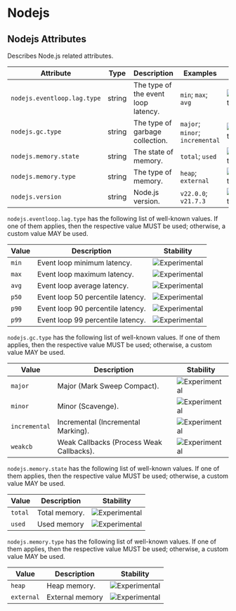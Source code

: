 <!--- Hugo front matter used to generate the website version of this page:
--->

<!-- NOTE: THIS FILE IS AUTOGENERATED. DO NOT EDIT BY HAND. -->
<!-- see templates/registry/markdown/attribute_namespace.md.j2 -->

# Nodejs

## Nodejs Attributes

Describes Node.js related attributes.

| Attribute                   | Type   | Description                         | Examples                        | Stability                                                        |
| --------------------------- | ------ | ----------------------------------- | ------------------------------- | ---------------------------------------------------------------- |
| `nodejs.eventloop.lag.type` | string | The type of the event loop latency. | `min`; `max`; `avg`             | ![Experimental](https://img.shields.io/badge/-experimental-blue) |
| `nodejs.gc.type`            | string | The type of garbage collection.     | `major`; `minor`; `incremental` | ![Experimental](https://img.shields.io/badge/-experimental-blue) |
| `nodejs.memory.state`       | string | The state of memory.                | `total`; `used`                 | ![Experimental](https://img.shields.io/badge/-experimental-blue) |
| `nodejs.memory.type`        | string | The type of memory.                 | `heap`; `external`              | ![Experimental](https://img.shields.io/badge/-experimental-blue) |
| `nodejs.version`            | string | Node.js version.                    | `v22.0.0`; `v21.7.3`            | ![Experimental](https://img.shields.io/badge/-experimental-blue) |

`nodejs.eventloop.lag.type` has the following list of well-known values. If one of them applies, then the respective value MUST be used; otherwise, a custom value MAY be used.

| Value | Description                       | Stability                                                        |
| ----- | --------------------------------- | ---------------------------------------------------------------- |
| `min` | Event loop minimum latency.       | ![Experimental](https://img.shields.io/badge/-experimental-blue) |
| `max` | Event loop maximum latency.       | ![Experimental](https://img.shields.io/badge/-experimental-blue) |
| `avg` | Event loop average latency.       | ![Experimental](https://img.shields.io/badge/-experimental-blue) |
| `p50` | Event loop 50 percentile latency. | ![Experimental](https://img.shields.io/badge/-experimental-blue) |
| `p90` | Event loop 90 percentile latency. | ![Experimental](https://img.shields.io/badge/-experimental-blue) |
| `p99` | Event loop 99 percentile latency. | ![Experimental](https://img.shields.io/badge/-experimental-blue) |

`nodejs.gc.type` has the following list of well-known values. If one of them applies, then the respective value MUST be used; otherwise, a custom value MAY be used.

| Value         | Description                              | Stability                                                        |
| ------------- | ---------------------------------------- | ---------------------------------------------------------------- |
| `major`       | Major (Mark Sweep Compact).              | ![Experimental](https://img.shields.io/badge/-experimental-blue) |
| `minor`       | Minor (Scavenge).                        | ![Experimental](https://img.shields.io/badge/-experimental-blue) |
| `incremental` | Incremental (Incremental Marking).       | ![Experimental](https://img.shields.io/badge/-experimental-blue) |
| `weakcb`      | Weak Callbacks (Process Weak Callbacks). | ![Experimental](https://img.shields.io/badge/-experimental-blue) |

`nodejs.memory.state` has the following list of well-known values. If one of them applies, then the respective value MUST be used; otherwise, a custom value MAY be used.

| Value   | Description   | Stability                                                        |
| ------- | ------------- | ---------------------------------------------------------------- |
| `total` | Total memory. | ![Experimental](https://img.shields.io/badge/-experimental-blue) |
| `used`  | Used memory   | ![Experimental](https://img.shields.io/badge/-experimental-blue) |

`nodejs.memory.type` has the following list of well-known values. If one of them applies, then the respective value MUST be used; otherwise, a custom value MAY be used.

| Value      | Description     | Stability                                                        |
| ---------- | --------------- | ---------------------------------------------------------------- |
| `heap`     | Heap memory.    | ![Experimental](https://img.shields.io/badge/-experimental-blue) |
| `external` | External memory | ![Experimental](https://img.shields.io/badge/-experimental-blue) |
